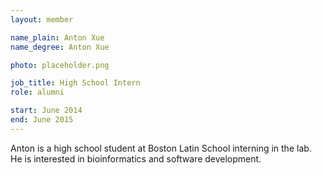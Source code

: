 ```yaml
---
layout: member

name_plain: Anton Xue
name_degree: Anton Xue

photo: placeholder.png

job_title: High School Intern
role: alumni

start: June 2014
end: June 2015
---
```

Anton is a high school student at Boston Latin School interning in the lab. He is interested in bioinformatics and software development.